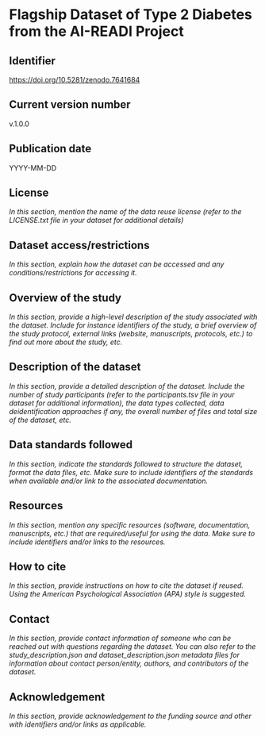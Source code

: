 
# Flagship Dataset of Type 2 Diabetes from the AI-READI Project


## Identifier
https://doi.org/10.5281/zenodo.7641684

## Current version number
v.1.0.0

## Publication date
YYYY-MM-DD

## License
*In this section, mention the name of the data reuse license (refer to the LICENSE.txt file in your dataset for additional details)*

## Dataset access/restrictions
*In this section, explain how the dataset can be accessed and any conditions/restrictions for accessing it.*

## Overview of the study
*In this section, provide a high-level description of the study associated with the dataset. Include for instance identifiers of the study, a brief overview of the study protocol, external links (website, manuscripts, protocols, etc.) to find out more about the study, etc.*

## Description of the dataset
*In this section, provide a detailed description of the dataset. Include the number of study participants (refer to the participants.tsv file in your dataset for additional information), the data types collected, data deidentification approaches if any, the overall number of files and total size of the dataset, etc.*

## Data standards followed
*In this section, indicate the standards followed to structure the dataset, format the data files, etc. Make sure to include identifiers of the standards when available and/or link to the associated documentation.*

## Resources
*In this section, mention any specific resources (software, documentation, manuscripts, etc.) that are required/useful for using the data. Make sure to include identifiers and/or links to the resources.*

## How to cite
*In this section, provide instructions on how to cite the dataset if reused. Using the American Psychological Association (APA) style is suggested.*

## Contact
*In this section, provide contact information of someone who can be reached out with questions regarding the dataset. You can also refer to the study_description.json and dataset_description.json metadata files for information about contact person/entity, authors, and contributors of the dataset.*

## Acknowledgement
*In this section, provide acknowledgement to the funding source and other with identifiers and/or links as applicable.*

